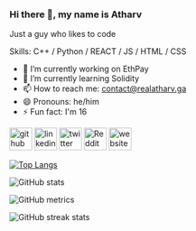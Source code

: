 ### Hi there 👋, my name is Atharv
Just a guy who likes to code



Skills: C++ / Python / REACT / JS / HTML / CSS

- 🔭 I’m currently working on EthPay 
- 🌱 I’m currently learning Solidity 
- 📫 How to reach me: contact@realatharv.ga 
- 😄 Pronouns: he/him 
- ⚡ Fun fact: I'm 16  


[<img src='https://cdn.jsdelivr.net/npm/simple-icons@3.0.1/icons/github.svg' alt='github' height='40'>](https://github.com/realatharv)  [<img src='https://cdn.jsdelivr.net/npm/simple-icons@3.0.1/icons/linkedin.svg' alt='linkedin' height='40'>](https://www.linkedin.com/in/realatharv/)  [<img src='https://cdn.jsdelivr.net/npm/simple-icons@3.0.1/icons/twitter.svg' alt='twitter' height='40'>](https://twitter.com/realatharv)  [<img src='https://cdn.jsdelivr.net/npm/simple-icons@3.0.1/icons/reddit.svg' alt='Reddit' height='40'>](https://www.reddit.com/user/realatharv)  [<img src='https://cdn.jsdelivr.net/npm/simple-icons@3.0.1/icons/icloud.svg' alt='website' height='40'>](https://realatharv.ga)  

[![Top Langs](https://github-readme-stats.vercel.app/api/top-langs/?username=realatharv)](https://github.com/anuraghazra/github-readme-stats)

![GitHub stats](https://github-readme-stats.vercel.app/api?username=realatharv&show_icons=true)  

![GitHub metrics](https://metrics.lecoq.io/realatharv)  

![GitHub streak stats](https://github-readme-streak-stats.herokuapp.com/?user=realatharv)  
